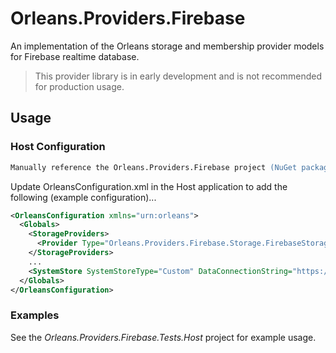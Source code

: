 # Orleans.Providers.Firebase
An implementation of the Orleans storage and membership provider models for Firebase realtime database.
> This provider library is in early development and is not recommended for production usage.

## Usage
### Host Configuration

```ps
Manually reference the Orleans.Providers.Firebase project (NuGet package not yet available).
```
Update OrleansConfiguration.xml in the Host application to add the following (example configuration)...
```xml
<OrleansConfiguration xmlns="urn:orleans">
  <Globals>
    <StorageProviders>
      <Provider Type="Orleans.Providers.Firebase.Storage.FirebaseStorageProvider" Name="Default" BasePath="https://{yourfirebasedatabase}.firebaseio.com" Auth="{yourfirebaseauth}"/>
    </StorageProviders>
    ...
    <SystemStore SystemStoreType="Custom" DataConnectionString="https://{yourfirebasedatabase}.firebaseio.com" MembershipTableAssembly="Orleans.Providers.Firebase" ReminderServiceType="ReminderTableGrain" ReminderTableAssembly="Orleans.Providers.Firebase"/>
  </Globals>
</OrleansConfiguration>
```

### Examples
See the *Orleans.Providers.Firebase.Tests.Host* project for example usage.
